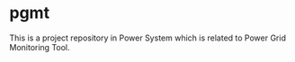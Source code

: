 # pgmt
This is a project repository in Power System which is related to Power Grid Monitoring Tool.
